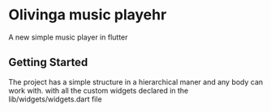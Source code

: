 # Olivinga music playehr

A new simple music player in flutter

## Getting Started

The project has a simple structure in a hierarchical maner and any body can work with. with all the custom widgets declared in the lib/widgets/widgets.dart file
